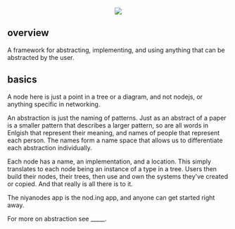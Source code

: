 <p align=center>
</br>
<img src="https://github.com/johans-work/niyanodes/assets/108384802/8db06b17-19a3-4a30-b5ac-0ebb34114648">
</br>
</p>

## overview

A framework for abstracting, implementing, and using anything that can be abstracted by the user.

## basics

A node here is just a point in a tree or a diagram, and not nodejs, or anything specific in networking.

An abstraction is just the naming of patterns. Just as an abstract of a paper is a smaller pattern that describes a larger pattern, so are all words in Enlgish that represent their meaning, and names of people that represent each person. The names form a name space that allows us to differentiate each abstraction individually.

Each node has a name, an implementation, and a location. This simply translates to each node being an instance of a type in a tree. Users then build their nodes, their trees, then use and own the systems they've created or copied. And that really is all there is to it. 

The niyanodes app is the nod.ing app, and anyone can get started right away.

For more on abstraction see _____.





